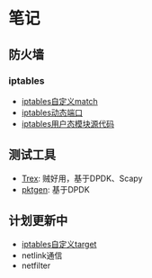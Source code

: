 # 笔记

## 防火墙

### iptables

- [iptables自定义match](./iptables/自定义match.md)
- [iptables动态端口](./iptables/iptables动态端口.md)
- [iptables用户态模块源代码](https://android.googlesource.com/platform/external/iptables/+/refs/heads/pie-dev/extensions/)

## 测试工具

- [Trex](https://trex-tgn.cisco.com/): 贼好用，基于DPDK、Scapy
- [pktgen](https://pktgen-dpdk.readthedocs.io/en/latest/): 基于DPDK

## 计划更新中

- [iptables自定义target](./iptables/自定义target.md)
- netlink通信
- netfilter
